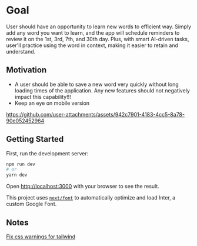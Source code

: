 # Goal

User should have an opportunity to learn new words to efficient way.
Simply add any word you want to learn, and the app will
schedule reminders to review it on the 1st, 3rd, 7th, and 30th
day. Plus, with smart AI-driven tasks, user'll practice
using the word in context, making it easier to retain and
understand.

## Motivation

* A user should be able to save a new word very quickly without long loading times of the application.
Any new features should not negatively impact this capability!!!
* Keep an eye on mobile version




https://github.com/user-attachments/assets/942c7901-4183-4cc5-8a78-90e052452964





## Getting Started

First, run the development server:

```bash
npm run dev
# or
yarn dev
```

Open [http://localhost:3000](http://localhost:3000) with your browser to see the result.

This project uses [`next/font`](https://nextjs.org/docs/basic-features/font-optimization) to automatically optimize and load Inter, a custom Google Font.

## Notes

[Fix css warnings for tailwind](https://batchnepal.com/topic/fix-unknown-at-rule-warning-in-vscode)
